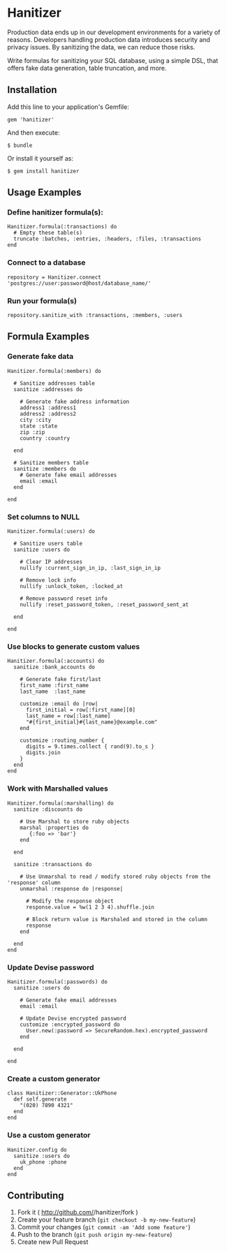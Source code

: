 # Hanitizer

Production data ends up in our development environments for a variety of reasons. Developers handling production data introduces security and privacy issues. By sanitizing the data, we can reduce those risks.

Write formulas for sanitizing your SQL database, using a simple DSL, that offers fake data generation, table truncation, and more.
 
## Installation

Add this line to your application's Gemfile:

    gem 'hanitizer'

And then execute:

    $ bundle

Or install it yourself as:

    $ gem install hanitizer

## Usage Examples

### Define hanitizer formula(s): 

    Hanitizer.formula(:transactions) do
      # Empty these table(s)
      truncate :batches, :entries, :headers, :files, :transactions
    end
    
### Connect to a database

    repository = Hanitizer.connect 'postgres://user:password@host/database_name/'

### Run your formula(s)

    repository.sanitize_with :transactions, :members, :users

## Formula Examples

### Generate fake data

    Hanitizer.formula(:members) do
    
      # Sanitize addresses table
      sanitize :addresses do
      
        # Generate fake address information
        address1 :address1
        address2 :address2
        city :city
        state :state
        zip :zip
        country :country
        
      end

      # Sanitize members table
      sanitize :members do
        # Generate fake email addresses
        email :email
      end
      
    end

### Set columns to NULL
      
    Hanitizer.formula(:users) do
    
      # Sanitize users table
      sanitize :users do
      
        # Clear IP addresses
        nullify :current_sign_in_ip, :last_sign_in_ip
    
        # Remove lock info
        nullify :unlock_token, :locked_at
    
        # Remove password reset info
        nullify :reset_password_token, :reset_password_sent_at
        
      end
      
    end
    
### Use blocks to generate custom values
 
    Hanitizer.formula(:accounts) do
      sanitize :bank_accounts do
        
        # Generate fake first/last
        first_name :first_name
        last_name  :last_name
        
        customize :email do |row|
          first_initial = row[:first_name][0]
          last_name = row[:last_name]
          "#{first_initial}#{last_name}@example.com"
        end

        customize :routing_number {
          digits = 9.times.collect { rand(9).to_s }
          digits.join
        }
      end
    end
            
            
### Work with Marshalled values 
    
    Hanitizer.formula(:marshalling) do
      sanitize :discounts do
      
        # Use Marshal to store ruby objects
        marshal :properties do
           {:foo => 'bar'}
        end
        
      end
      
      sanitize :transactions do
        
        # Use Unmarshal to read / modify stored ruby objects from the 'response' column
        unmarshal :response do |response|
        
          # Modify the response object
          response.value = %w(1 2 3 4).shuffle.join
          
          # Block return value is Marshaled and stored in the column
          response
        end
        
      end
    end
    
### Update Devise password

    Hanitizer.formula(:passwords) do
      sanitize :users do
      
        # Generate fake email addresses
        email :email
        
        # Update Devise encrypted password
        customize :encrypted_password do
          User.new(:password => SecureRandom.hex).encrypted_password
        end
        
      end
      
    end
    
### Create a custom generator

    class Hanitizer::Generator::UkPhone
      def self.generate
        "(020) 7890 4321"
      end
    end

### Use a custom generator

    Hanitizer.config do
      sanitize :users do
        uk_phone :phone
      end
    end


## Contributing

1. Fork it ( http://github.com/<my-github-username>/hanitizer/fork )
2. Create your feature branch (`git checkout -b my-new-feature`)
3. Commit your changes (`git commit -am 'Add some feature'`)
4. Push to the branch (`git push origin my-new-feature`)
5. Create new Pull Request
